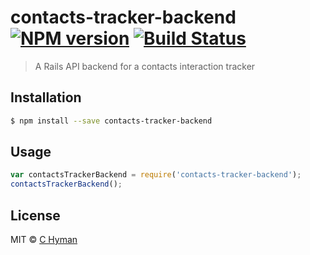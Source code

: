 # contacts-tracker-backend [![NPM version](https://badge.fury.io/js/contacts-tracker-backend.svg)](https://npmjs.org/package/contacts-tracker-backend) [![Build Status](https://travis-ci.org/Connieh1/contacts-tracker-backend.svg?branch=master)](https://travis-ci.org/Connieh1/contacts-tracker-backend)

>  A Rails API backend for a contacts interaction tracker

## Installation

```sh
$ npm install --save contacts-tracker-backend
```

## Usage

```js
var contactsTrackerBackend = require('contacts-tracker-backend');
contactsTrackerBackend();
```

## License

MIT © [C Hyman]()
